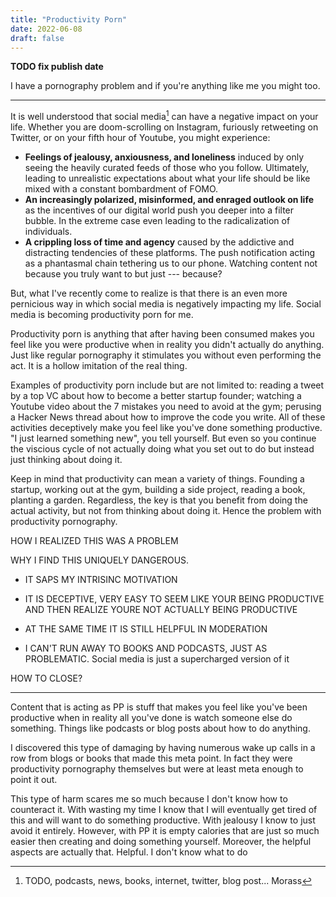 ```yaml
---
title: "Productivity Porn"
date: 2022-06-08
draft: false
---
```


**TODO fix publish date**

I have a pornography problem and if you're anything like me you might too.

---

It is well understood that social media[^1] can have a negative impact on your life. Whether you are doom-scrolling on Instagram, furiously retweeting on Twitter, or on your fifth hour of Youtube, you might experience:

- **Feelings of jealousy, anxiousness, and loneliness** induced by only seeing the heavily curated feeds of those who you follow. Ultimately, leading to unrealistic expectations about what your life should be like mixed with a constant bombardment of FOMO.
- **An increasingly polarized, misinformed, and enraged outlook on life** as the incentives of our digital world push you deeper into a filter bubble. In the extreme case even leading to the radicalization of individuals.
- **A crippling loss of time and agency** caused by the addictive and distracting tendencies of these platforms. The push notification acting as a phantasmal chain tethering us to our phone. Watching content not because you truly want to but just --- because?

But, what I've recently come to realize is that there is an even more pernicious way in which social media is negatively impacting my life. Social media is becoming productivity porn for me.

Productivity porn is anything that after having been consumed makes you feel like you were productive when in reality you didn't actually do anything. Just like regular pornography it stimulates you without even performing the act. It is a hollow imitation of the real thing.

Examples of productivity porn include but are not limited to: reading a tweet by a top VC about how to become a better startup founder; watching a Youtube video about the 7 mistakes you need to avoid at the gym; perusing a Hacker News thread about how to improve the code you write. All of these activities deceptively make you feel like you've done something productive. "I just learned something new", you tell yourself. But even so you continue the viscious cycle of not actually doing what you set out to do but instead just thinking about doing it.

Keep in mind that productivity can mean a variety of things. Founding a startup, working out at the gym, building a side project, reading a book, planting a garden. Regardless, the key is that you benefit from doing the actual activity, but not from thinking about doing it. Hence the problem with productivity pornography.

HOW I REALIZED THIS WAS A PROBLEM

WHY I FIND THIS UNIQUELY DANGEROUS.

- IT SAPS MY INTRISINC MOTIVATION

- IT IS DECEPTIVE, VERY EASY TO SEEM LIKE YOUR BEING PRODUCTIVE AND THEN REALIZE YOURE NOT ACTUALLY BEING PRODUCTIVE

- AT THE SAME TIME IT IS STILL HELPFUL IN MODERATION

- I CAN'T RUN AWAY TO BOOKS AND PODCASTS, JUST AS PROBLEMATIC. Social media is just a supercharged version of it

HOW TO CLOSE?

---

Content that is acting as PP is stuff that makes you feel like you've been productive when in reality all you've done is watch someone else do something. Things like podcasts or blog posts about how to do anything.

I discovered this type of damaging by having numerous wake up calls in a row from blogs or books that made this meta point. In fact they were productivity pornography themselves but were at least meta enough to point it out.

This type of harm scares me so much because I don't know how to counteract it. With wasting my time I know that I will eventually get tired of this and will want to do something productive. With jealousy I know to just avoid it entirely. However, with PP it is empty calories that are just so much easier then creating and doing something yourself. Moreover, the helpful aspects are actually that. Helpful. I don't know what to do

[^1]: TODO, podcasts, news, books, internet, twitter, blog post... Morass
